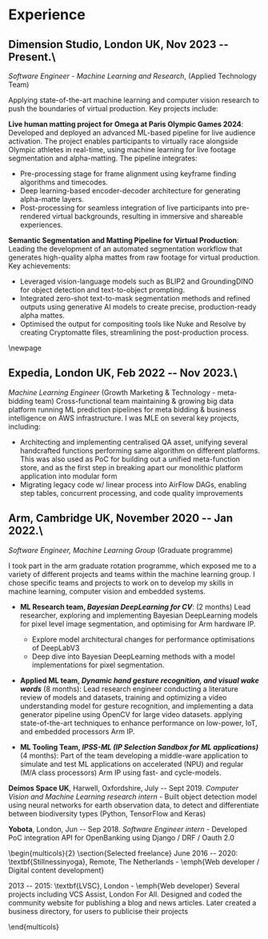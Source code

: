 # Experience

## Dimension Studio, London UK, Nov 2023 -- Present.\
*Software Engineer - Machine Learning and Research*, (Applied Technology Team)

<!-- In my role, I am responsible for researching and implementing both novel and existing machine learning techniques for virtual production and live events. This involves developing and maintaining software specifically designed for moving-image based purposes. I collaborate closely with cross-functional teams to ensure the successful delivery of projects.


__Live Production - Omega, *Race of Champions*__ (Omega Pavilion, Parc de Bercy, Paris Olympics, 2024):
Brand campaign featuring live audience interaction with ML segmentation and matting from multi-angle video capture, racing stats overlay, and composite next to a 3D virtual athlete (meta human), rendered in near real-time.
- I Developed a pipeline with two simultaneous Linux worker nodes:
  - ML segmentation/matting of Human participant from multi-camera feeds
  - Video composite of rotoscoped participant onto self selected pre-render 3d virtual athlete (meta human), with race stats overlay
  - Near real-time processing: tasks were added to a queue and delivered within 5-10 minutes of audience participation
  - Software stack: Python, OpenCV, PyTorch, Linux, systemd
- Featured on Omega's social media and website
- Audience count: 500+ per day, for duration of Olympics and Paralympics 2024
- Athletes: Noah Lyles, Shericka Jackson, Hannah Conckcroft, Marcel Hug

The TSOMEGA project presents a groundbreaking live audience activation for the Paris Olympic Games 2024, utilising advanced machine learning (ML) and computer vision techniques to create an immersive experience. Participants have the unique opportunity to race alongside an Olympic athlete in real-time, with the event captured and transformed into a personalised video. This innovative approach employs ML-based segmentation and alpha-matting methods to seamlessly integrate live footage of participants with pre-rendered backgrounds featuring Olympic champions.

The technical pipeline consists of three main stages: pre-processing, ML inference, and post-processing. Initially, the pre-processing stage aligns frames from both background and foreground captures, utilising a keyframe finding algorithm that leverages trigger timecodes to synchronise the footage. This alignment is crucial for ensuring the seamless integration of the participant into the virtual race environment. Subsequently, the aligned footage is converted into a tensor format, optimising it for the ML inference process.

During the inference stage, a sophisticated deep learning model based on an encoder-decoder architecture is employed to differentiate between background and foreground pixels within each frame of video footage. This model encodes the visual data into a latent space, from which an alpha-matte layer is decoded, effectively isolating the foreground subject.

Finally, the post-processing stage applies the alpha-matte layer to the background footage on a frame-by-frame basis, resulting in an RGBA matted frame that includes the live participant. This frame is then composited onto the pre-rendered background, culminating in a shareable video experience that not only captures the excitement of the Olympic Games but also showcases the participant's virtual race with an Olympic champion. This cutting-edge activation exemplifies the convergence of sports and technology, offering a unique and engaging way for audiences to interact with the event.


__Semantic Segmentation and Matting pipeline for Virtual Production__:

Our project is focused on developing a pre-processing pipeline for raw footage that automatically generates alpha mattes for various objects such as humans, props, vehicles, and animals using machine learning. The output of the pipeline will be indexed Cryptomatte files for use in tools like Nuke and Resolve. We are advancing automated segmentation techniques for virtual production workflows by first using a vision-language model to generate frame descriptions and create an object list through NLP, enabling text-to-object location prompting. Second, we are integrating zero-shot text-to-mask capabilities using models like CLIP, BLIP2, and GroundingDINO for object localisation, combined with Segment Anything 2 for dynamic object segmentation. Lastly, we are refining these segmentation outputs into high-quality alpha masks using generative AI and guided filters, ensuring precise and graded mattes critical for post-production.

 -->

Applying state-of-the-art machine learning and computer vision research to push the boundaries of virtual production. Key projects include:

__Live human matting project for Omega at Paris Olympic Games 2024__: Developed and deployed an advanced ML-based pipeline for live audience activation. The project enables participants to virtually race alongside Olympic athletes in real-time, using machine learning for live footage segmentation and alpha-matting. The pipeline integrates:

- Pre-processing stage for frame alignment using keyframe finding algorithms and timecodes.
- Deep learning-based encoder-decoder architecture for generating alpha-matte layers.
- Post-processing for seamless integration of live participants into pre-rendered virtual backgrounds, resulting in immersive and shareable experiences.

__Semantic Segmentation and Matting Pipeline for Virtual Production__: Leading the development of an automated segmentation workflow that generates high-quality alpha mattes from raw footage for virtual production. Key achievements:

- Leveraged vision-language models such as BLIP2 and GroundingDINO for object detection and text-to-object prompting.
- Integrated zero-shot text-to-mask segmentation methods and refined outputs using generative AI models to create precise, production-ready alpha mattes.
- Optimised the output for compositing tools like Nuke and Resolve by creating Cryptomatte files, streamlining the post-production process.

\newpage

## **Expedia**, London UK, Feb 2022 -- Nov 2023.\
*Machine Learning Engineer* (Growth Marketing & Technology - meta-bidding team) Cross-functional team maintaining & growing big data platform running ML prediction pipelines for meta bidding & business intelligence on AWS infrastructure. I was MLE on several key projects, including:

- Architecting and implementing centralised QA asset, unifying several handcrafted functions performing same algorithm on different platforms.  This was also used as PoC for building out a unified meta-function store, and as the first step in breaking apart our monolithic platform application into modular form
- Migrating legacy code w/ linear process into AirFlow DAGs, enabling step tables, concurrent processing, and code quality improvements

## **Arm**, Cambridge UK, November 2020 -- Jan 2022.\
*Software Engineer, Machine Learning Group* (Graduate programme)

I took part in the arm graduate rotation programme, which exposed me to a variety of different projects and teams within the machine learning group. I chose specific teams and projects to work on to develop my skills in machine learning, computer vision and embedded systems.

- __ML Research team, *Bayesian DeepLearning for CV*__: (2 months) Lead researcher, exploring and implementing Bayesian DeepLearning models for pixel level image segmentation, and optimising for Arm hardware IP.

  - Explore model architectural changes for performance optimisations of DeepLabV3
  - Deep dive into Bayesian DeepLearning methods with a model implementations for pixel segmentation.

- __Applied ML team, *Dynamic hand gesture recognition, and visual wake words*__ (8 months): 
Lead research engineer conducting a literature review of models and datasets, training and optimizing a video understanding model for gesture recognition, and implementing a data generator pipeline using OpenCV for large video datasets. applying state-of-the-art techniques to enhance performance on low-power, IoT, and embedded processors Arm IP.

<!-- - Lead researcher exploring SOA techniques for dynamic gesture recognition for low power processors -->
<!-- - Implement novel architecture aimed at low power processors -->
<!-- - Research novel CV ML model architectures and datasets -->
<!-- - Create data generator pipeline using OpenCV for large video dataset -->
<!-- - Report metrics for comparing model accuracy, peak memory usage, FLOPS on base model to compare on a variety of arm hardware IP, and showed changes after model quantisation and other optimisations -->


- __ML Tooling Team, *IPSS-ML (IP Selection Sandbox for ML applications)*__ (4 months): Part of the team developing a middle-ware application to simulate and test ML applications on accelerated (NPU) and regular (M/A class processors) Arm IP using fast- and cycle-models.
  <!-- - Increase test coverage to all lines of code, adding niche test cases
  - Bring codebase to be completely error and warning free by implement Pylint into CI environment
  - Bug fix front end web app
  - Deliver presentation on methods used to implement Pylint into a live codebase, and Jenkins CI build process with Gerrit -->

**Deimos Space UK**, Harwell, Oxfordshire, July -- Sept 2019.  *Computer Vision and Machine Learning research intern* - Built object detection model using neural networks for earth observation data, to detect and differentiate between biodiversity types (Python, TensorFlow and Keras)
<!-- - Researched methods of transfer learning in neural networks, and implemented one in a project constrained by a limited labelled dataset; improving training time -->
<!-- - Created internal reference documentation for CVAT (Computer Vision Annotation Tool) -->
<!-- - Collaborated on a poster researching computer vision methods using machine learning, neural networks and transfer learning -->

**Yobota**, London, Jun -- Sep 2018. *Software Engineer intern* - Developed PoC integration API for OpenBanking using Django / DRF / Oauth 2.0

\begin{multicols}{2}
\section{Selected freelance}
June 2016 -- 2020: \textbf{Stillnessinyoga}, Remote, The Netherlands - \emph{Web developer / Digital content development}

2013 -- 2015: \textbf{LVSC}, London - \emph{Web developer} Several projects including VCS Assist, London For All. Designed and coded the community website for publishing a blog and news articles. Later created a business directory, for users to publicise their projects

\end{multicols}
<!-- - June 2016 -- 2020: **Stillnessinyoga**, Remote, The Netherlands\ -->
<!-- *Web developer / Digital content development* -->

  <!-- -   Lead developer for multi-lingual e-commerce WordPress platform -->
  <!-- -   Built and maintained website using the Genesis theme framework featuring an events calendar, e-commerce platform, content restricted membership subscriptions, and membership e-learning course and system -->
  <!-- -   developed a custom secure Amazon S3 media serving platform -->
  <!-- -   Worked along side head teachers to design and put together three teacher training manuals (Level 1, 2, & Advanced 2) -- in iBook format -- an interactive e-publishing book format -->
<!-- -   2016: **Ecostage Pledge**. *Web developer.* Designed and coded the website for a community of artists and designers. Features include a membership which integrating BBPress user interaction features -->
<!-- -   2015: **Giddy Diva**. *WordPress theme developer*. Migrated a static site to WordPress, Built out theme, integrated client testimonials. -->
<!-- -   2013 -- 2015: **LVSC**. *Web developer.* Several projects including VCS Assist, London For All. Designed and coded the community website for publishing a blog and news articles. Later created a business directory, for users to publicise their projects -->
<!-- -   2012: **London for All**. *Web developer.* Designed and coded the community news site -->
<!-- -   2012: **MIAGOA**. *WordPress theme developer.* Developed site from a photoshop image design template. -->
